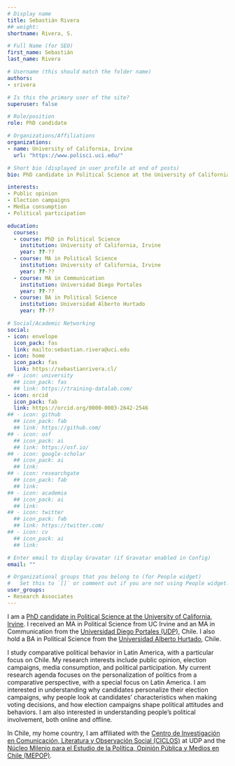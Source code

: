 ```yaml
---
# Display name
title: Sebastián Rivera
## weight: 
shortname: Rivera, S.

# Full Name (for SEO)
first_name: Sebastián
last_name: Rivera

# Username (this should match the folder name)
authors:
- srivera

# Is this the primary user of the site?
superuser: false

# Role/position
role: PhD candidate

# Organizations/Affiliations
organizations:
- name: University of California, Irvine
  url: "https://www.polisci.uci.edu/"

# Short bio (displayed in user profile at end of posts)
bio: PhD candidate in Political Science at the University of California, Irvine. Research Associate in Training Data Lab, Chile.

interests:
- Public opinion
- Election campaigns
- Media consumption
- Political participation

education:
  courses:
  - course: PhD in Political Science
    institution: University of California, Irvine
    year: ??-??
  - course: MA in Political Science
    institution: University of California, Irvine
    year: ??-??
  - course: MA in Communication
    institution: Universidad Diego Portales
    year: ??-??
  - course: BA in Political Science
    institution: Universidad Alberto Hurtado
    year: ??-??

# Social/Academic Networking
social:
- icon: envelope
  icon_pack: fas
  link: mailto:sebastian.rivera@uci.edu
- icon: home
  icon_pack: fas
  link: https://sebastianrivera.cl/
## - icon: university
  ## icon_pack: fas
  ## link: https://training-datalab.com/
- icon: orcid
  icon_pack: fab
  link: https://orcid.org/0000-0003-2642-2546
## - icon: github
  ## icon_pack: fab
  ## link: https://github.com/
## - icon: osf
  ## icon_pack: ai
  ## link: https://osf.io/
## - icon: google-scholar
  ## icon_pack: ai
  ## link: 
## - icon: researchgate
  ## icon_pack: fab
  ## link: 
## - icon: academia
  ## icon_pack: ai
  ## link: 
## - icon: twitter
  ## icon_pack: fab
  ## link: https://twitter.com/
## - icon: cv
  ## icon_pack: ai
  ## link: 

# Enter email to display Gravatar (if Gravatar enabled in Config)
email: ""

# Organizational groups that you belong to (for People widget)
#   Set this to `[]` or comment out if you are not using People widget.
user_groups:
- Research Associates
---
```


I am a [PhD candidate in Political Science at the University of California, Irvine](https://www.polisci.uci.edu/). I received an MA in Political Science from UC Irvine and an MA in Communication from the [Universidad Diego Portales (UDP)](https://www.udp.cl/), Chile. I also hold a BA in Political Science from the [Universidad Alberto Hurtado](https://www.uahurtado.cl/), Chile.

I study comparative political behavior in Latin America, with a particular focus on Chile. My research interests include public opinion, election campaigns, media consumption, and political participation. My current research agenda focuses on the personalization of politics from a comparative perspective, with a special focus on Latin America. I am interested in understanding why candidates personalize their election campaigns, why people look at candidates’ characteristics when making voting decisions, and how election campaigns shape political attitudes and behaviors. I am also interested in understanding people’s political involvement, both online and offline.

In Chile, my home country, I am affiliated with the [Centro de Investigación en Comunicación, Literatura y Observación Social (CICLOS)](https://ciclos.udp.cl/) at UDP and the [Núcleo Milenio para el Estudio de la Política, Opinión Pública y Medios en Chile (MEPOP)](https://mepop.cl/).